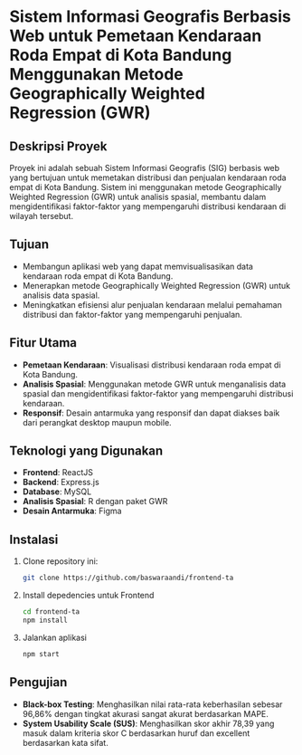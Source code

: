 # Sistem Informasi Geografis Berbasis Web untuk Pemetaan Kendaraan Roda Empat di Kota Bandung Menggunakan Metode Geographically Weighted Regression (GWR)

## Deskripsi Proyek

Proyek ini adalah sebuah Sistem Informasi Geografis (SIG) berbasis web yang bertujuan untuk memetakan distribusi dan penjualan kendaraan roda empat di Kota Bandung. Sistem ini menggunakan metode Geographically Weighted Regression (GWR) untuk analisis spasial, membantu dalam mengidentifikasi faktor-faktor yang mempengaruhi distribusi kendaraan di wilayah tersebut.

## Tujuan

- Membangun aplikasi web yang dapat memvisualisasikan data kendaraan roda empat di Kota Bandung.
- Menerapkan metode Geographically Weighted Regression (GWR) untuk analisis data spasial.
- Meningkatkan efisiensi alur penjualan kendaraan melalui pemahaman distribusi dan faktor-faktor yang mempengaruhi penjualan.

## Fitur Utama

- **Pemetaan Kendaraan**: Visualisasi distribusi kendaraan roda empat di Kota Bandung.
- **Analisis Spasial**: Menggunakan metode GWR untuk menganalisis data spasial dan mengidentifikasi faktor-faktor yang mempengaruhi distribusi kendaraan.
- **Responsif**: Desain antarmuka yang responsif dan dapat diakses baik dari perangkat desktop maupun mobile.

## Teknologi yang Digunakan

- **Frontend**: ReactJS
- **Backend**: Express.js
- **Database**: MySQL
- **Analisis Spasial**: R dengan paket GWR
- **Desain Antarmuka**: Figma

## Instalasi

1. Clone repository ini:
   ```bash
   git clone https://github.com/baswaraandi/frontend-ta

2. Install depedencies untuk Frontend
   ```bash
   cd frontend-ta
   npm install

3. Jalankan aplikasi
   ```bash
   npm start

## Pengujian
- **Black-box Testing**: Menghasilkan nilai rata-rata keberhasilan sebesar 96,86% dengan tingkat akurasi sangat akurat berdasarkan MAPE.
- **System Usability Scale (SUS)**: Menghasilkan skor akhir 78,39 yang masuk dalam kriteria skor C berdasarkan huruf dan excellent berdasarkan kata sifat.
